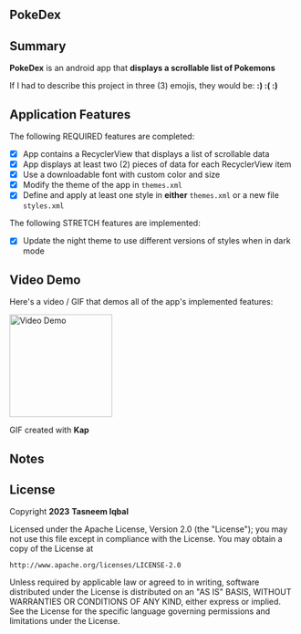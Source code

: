 <!-- (This is a comment) INSTRUCTIONS: Go through this page and fill out any **bolded** entries with their correct values.-->

## PokeDex

## Summary

**PokeDex** is an android app that **displays a scrollable list of Pokemons**

If I had to describe this project in three (3) emojis, they would be: **:) :( :)**

## Application Features

<!-- (This is a comment) Please be sure to change the [ ] to [x] for any features you completed.  If a feature is not checked [x], you might miss the points for that item! -->

The following REQUIRED features are completed:

- [x] App contains a RecyclerView that displays a list of scrollable data
- [x] App displays at least two (2) pieces of data for each RecyclerView item
- [x] Use a downloadable font with custom color and size
- [x] Modify the theme of the app in `themes.xml`
- [x] Define and apply at least one style in **either** `themes.xml` or a new file `styles.xml`

The following STRETCH features are implemented:

- [x] Update the night theme to use different versions of styles when in dark mode

## Video Demo

Here's a video / GIF that demos all of the app's implemented features:

<img src='https://github.com/tasneemiqbal/PokeDex/blob/96e5654e8685b829d597962e05139a351cdc3be6/pokeProj7.gif' title='Video Demo' width='180' alt='Video Demo' />

GIF created with **Kap**

## Notes

## License

Copyright **2023** **Tasneem Iqbal**

Licensed under the Apache License, Version 2.0 (the "License");
you may not use this file except in compliance with the License.
You may obtain a copy of the License at

    http://www.apache.org/licenses/LICENSE-2.0

Unless required by applicable law or agreed to in writing, software
distributed under the License is distributed on an "AS IS" BASIS,
WITHOUT WARRANTIES OR CONDITIONS OF ANY KIND, either express or implied.
See the License for the specific language governing permissions and
limitations under the License.
